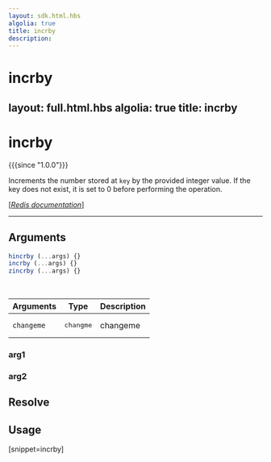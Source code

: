 ```yaml
---
layout: sdk.html.hbs
algolia: true
title: incrby
description:
---
```


# incrby
layout: full.html.hbs
algolia: true
title: incrby
---

# incrby

{{{since "1.0.0"}}}

Increments the number stored at `key` by the provided integer value. If the key does not exist, it is set to 0 before performing the operation.

[[_Redis documentation_]](https://redis.io/commands/incrby)

---

## Arguments

```js
hincrby (...args) {}
incrby (...args) {}
zincrby (...args) {}

```

<br/>

| Arguments    | Type    | Description |
|--------------|---------|-------------|
| ``changeme`` | <pre>changme</pre> | changeme    |

### arg1

### arg2

## Resolve

## Usage

[snippet=incrby]
